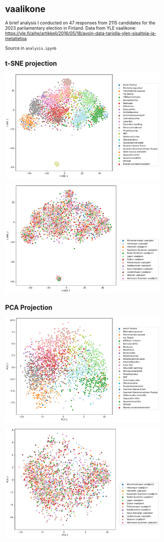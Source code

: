 # vaalikone
A brief analysis I conducted on 47 responses from 2115 candidates for the 2023 parliamentary election in Finland. Data from YLE vaalikone: https://yle.fi/aihe/artikkeli/2016/05/18/avoin-data-tarjolla-ylen-sisaltoja-ja-metatietoa

Source in `analysis.ipynb` 

## t-SNE projection

![alt text](https://github.com/lutrarutra/vaalikone/blob/main/figures/puolue_tsne.png?raw=true)

![alt text](https://github.com/lutrarutra/vaalikone/blob/main/figures/vaalipiiri_tsne.png?raw=true)

## PCA Projection

![alt text](https://github.com/lutrarutra/vaalikone/blob/main/figures/puolue_pca.png?raw=true)

![alt text](https://github.com/lutrarutra/vaalikone/blob/main/figures/vaalipiiri_pca.png?raw=true)
